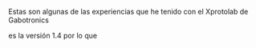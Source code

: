 <html><body><p>Estas son algunas de las experiencias que he tenido con el Xprotolab de Gabotronics



es la versión 1.4 por lo que </p></body></html>